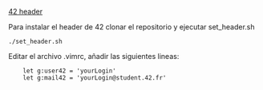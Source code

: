 
[42 header](https://github.com/42Paris/42header)

Para instalar el header de 42 clonar el repositorio y ejecutar set_header.sh

    ./set_header.sh

Editar el archivo .vimrc, añadir las siguientes lineas:

        let g:user42 = 'yourLogin'
        let g:mail42 = 'yourLogin@student.42.fr'

